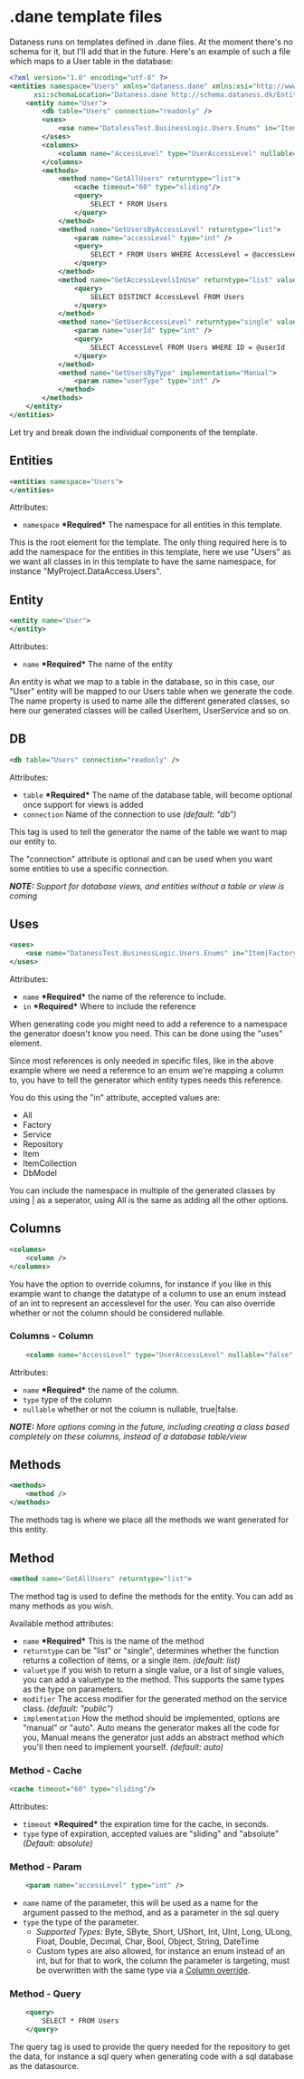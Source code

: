 # .dane template files

Dataness runs on templates defined in .dane files.
At the moment there's no schema for it, but I'll add that in the future.
Here's an example of such a file which maps to a User table in the database:

```xml
<?xml version="1.0" encoding="utf-8" ?>
<entities namespace="Users" xmlns="dataness.dane" xmlns:xsi="http://www.w3.org/2001/XMLSchema-instance" 
	  xsi:schemaLocation="Dataness.dane http://schema.dataness.dk/Entity.xsd">
	<entity name="User">
		<db table="Users" connection="readonly" />
		<uses>
			<use name="DatalessTest.BusinessLogic.Users.Enums" in="Item|Factory|Service" />
		</uses>
		<columns>
			<column name="AccessLevel" type="UserAccessLevel" nullable="false" />
		</columns>
		<methods>
			<method name="GetAllUsers" returntype="list">
				<cache timeout="60" type="sliding"/>
				<query>
					SELECT * FROM Users
				</query>
			</method>
			<method name="GetUsersByAccessLevel" returntype="list">
				<param name="accessLevel" type="int" />
				<query>
					SELECT * FROM Users WHERE AccessLevel = @accessLevel
				</query>
			</method>
			<method name="GetAccessLevelsInUse" returntype="list" valuetype="int">
				<query>
					SELECT DISTINCT AccessLevel FROM Users
				</query>
			</method>
			<method name="GetUserAccessLevel" returntype="single" valuetype="int">
				<param name="userId" type="int" />
				<query>
					SELECT AccessLevel FROM Users WHERE ID = @userId
				</query>
			</method>
			<method name="GetUsersByType" implementation="Manual">
				<param name="userType" type="int" />
			</method>
		</methods>
	</entity>
</entities>
```

Let try and break down the individual components of the template.

## Entities
```xml
<entities namespace="Users">
</entities>
```

Attributes:
- `namespace` **\*Required\*** The namespace for all entities in this template.

This is the root element for the template. The only thing required here is to add the namespace for the entities in this template, here we use "Users" as we want all classes in in this template to have the same namespace, for instance "MyProject.DataAccess.Users".

## Entity
```xml
<entity name="User">
</entity>
```

Attributes:
- `name` **\*Required\*** The name of the entity

An entity is what we map to a table in the database, so in this case, our "User" entity will be mapped to our Users table when we generate the code.
The name property is used to name alle the different generated classes, so here our generated classes will be called UserItem, UserService and so on.

## DB

```xml
<db table="Users" connection="readonly" />
```

Attributes:
- `table` **\*Required\*** The name of the database table, will become optional once support for views is added
- `connection` Name of the connection to use *(default: "db")*

This tag is used to tell the generator the name of the table we want to map our entity to.

The "connection" attribute is optional and can be used when you want some entities to use a specific connection.

_**NOTE:** Support for database views, and entities without a table or view is coming_


## Uses

```xml
<uses>
	<use name="DatanessTest.BusinessLogic.Users.Enums" in="Item|Factory|Service" />
</uses>
```

Attributes:
- `name` **\*Required\*** the name of the reference to include.
- `in` **\*Required\*** Where to include the reference

When generating code you might need to add a reference to a namespace the generator doesn't know you need. This can be done using the "uses" element.

Since most references is only needed in specific files, like in the above example where we need a reference to an enum we're mapping a column to, you have to tell the generator which entity types needs this reference.

You do this using the "in" attribute, accepted values are:
- All
- Factory
- Service
- Repository
- Item
- ItemCollection
- DbModel

You can include the namespace in multiple of the generated classes by using | as a seperator, using All is the same as adding all the other options.

## Columns

```xml
<columns>
	<column />
</columns>	
```
You have the option to override columns, for instance if you like in this example want to change the datatype of a column to use an enum instead of an int to represent an accesslevel for the user.
You can also override whether or not the column should be considered nullable.

### Columns - Column
```xml
	<column name="AccessLevel" type="UserAccessLevel" nullable="false" />
```
Attributes:
- `name` **\*Required\*** the name of the column.
- `type` type of the column
- `nullable` whether or not the column is nullable, true|false.

_**NOTE:** More options coming in the future, including creating a class based completely on these columns, instead of a database table/view_

## Methods
```xml
<methods>
	<method />
</methods>
```

The methods tag is where we place all the methods we want generated for this entity.

## Method
```xml
<method name="GetAllUsers" returntype="list">
```
The method tag is used to define the methods for the entity. You can add as many methods as you wish.

Available method attributes:
- `name` **\*Required\*** This is the name of the method
- `returntype` can be "list" or "single", determines whether the function returns a collection of items, or a single item. *(default: list)*
- `valuetype` if you wish to return a single value, or a list of single values, you can add a valuetype to the method. This supports the same types as the type on parameters.
- `modifier` The access modifier for the generated method on the service class. *(default: "public")*
- `implementation` How the method should be implemented, options are "manual" or "auto". Auto means the generator makes all the code for you, Manual means the generator just adds an abstract method which you'll then need to implement yourself. *(default: auto)*

### Method - Cache
```xml
<cache timeout="60" type="sliding"/>
```
Attributes:
- `timeout` **\*Required\*** the expiration time for the cache, in seconds.
- `type` type of expiration, accepted values are "sliding" and "absolute" *(Default: absolute)*


### Method - Param
```xml
	<param name="accessLevel" type="int" />
```
- `name` name of the parameter, this will be used as a name for the argument passed to the method, and as a parameter in the sql query
- `type` the type of the parameter.
	- _Supported Types_: Byte, SByte, Short, UShort, Int, UInt, Long, ULong, Float, Double, Decimal, Char, Bool, Object, String, DateTime
	- Custom types are also allowed, for instance an enum instead of an int, but for that to work, the column the parameter is targeting, must be overwritten with the same type via a [Column override](#columns).

### Method - Query
```xml
	<query>
		SELECT * FROM Users
	</query>
```

The query tag is used to provide the query needed for the repository to get the data, for instance a sql query when generating code with a sql database as the datasource.
